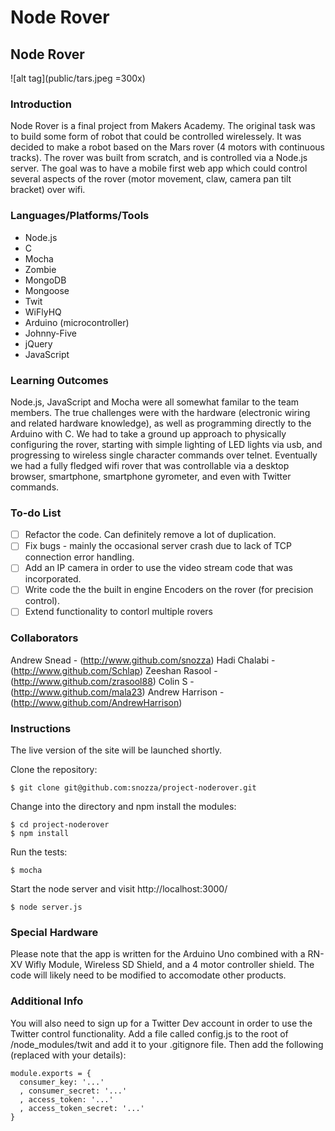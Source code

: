 Node Rover
========================

## Node Rover

![alt tag](public/tars.jpeg =300x)


### Introduction

Node Rover is a final project from Makers Academy. The original task was to build some form of robot that could be controlled wirelessely. It was decided to make a robot based on the Mars rover (4 motors with continuous tracks). The rover was built from scratch, and is controlled via a Node.js server. The goal was to have a mobile first web app which could control several aspects of the rover (motor movement, claw, camera pan tilt bracket) over wifi.

### Languages/Platforms/Tools

* Node.js
* C
* Mocha
* Zombie
* MongoDB
* Mongoose
* Twit
* WiFlyHQ
* Arduino (microcontroller)
* Johnny-Five
* jQuery
* JavaScript

### Learning Outcomes

Node.js, JavaScript and Mocha were all somewhat familar to the team members. The true challenges were with the hardware (electronic wiring and related hardware knowledge), as well as programming directly to the Arduino with C. We had to take a ground up approach to physically configuring the rover, starting with simple lighting of LED lights via usb, and progressing to wireless single character commands over telnet. Eventually we had a fully fledged wifi rover that was controllable via a desktop browser, smartphone, smartphone gyrometer, and even with Twitter commands.


### To-do List
- [ ] Refactor the code. Can definitely remove a lot of duplication.
- [ ] Fix bugs - mainly the occasional server crash due to lack of TCP connection error handling.
- [ ] Add an IP camera in order to use the video stream code that was incorporated.
- [ ] Write code the the built in engine Encoders on the rover (for precision control).
- [ ] Extend functionality to contorl multiple rovers

### Collaborators
Andrew Snead - (http://www.github.com/snozza)
Hadi Chalabi - (http://www.github.com/Schlap)
Zeeshan Rasool - (http://www.github.com/zrasool88)
Colin S - (http://www.github.com/mala23)
Andrew Harrison - (http://www.github.com/AndrewHarrison)

### Instructions

The live version of the site will be launched shortly.

Clone the repository:

```
$ git clone git@github.com:snozza/project-noderover.git
```

Change into the directory and npm install the modules:

```
$ cd project-noderover
$ npm install
```

Run the tests: 

```
$ mocha
```

Start the node server and visit http://localhost:3000/ 

```
$ node server.js

```

### Special Hardware

Please note that the app is written for the Arduino Uno combined with a RN-XV Wifly Module, Wireless SD Shield, and a 4 motor controller shield. The code will likely need to be modified to accomodate other products.

### Additional Info

You will also need to sign up for a Twitter Dev account in order to use the Twitter control functionality. Add a file called config.js to the root of /node_modules/twit and add it to your .gitignore file. Then add the following (replaced with your details):

```
module.exports = {
  consumer_key: '...'
  , consumer_secret: '...'
  , access_token: '...'
  , access_token_secret: '...'
}

```
